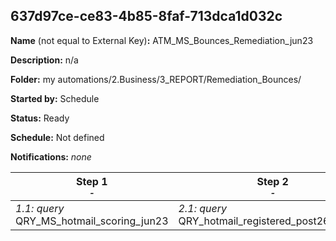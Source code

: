 ## 637d97ce-ce83-4b85-8faf-713dca1d032c

**Name** (not equal to External Key)**:** ATM_MS_Bounces_Remediation_jun23

**Description:** n/a

**Folder:** my automations/2.Business/3_REPORT/Remediation_Bounces/

**Started by:** Schedule

**Status:** Ready

**Schedule:** Not defined

**Notifications:** _none_


| Step 1<br>_<small>-</small>_ | Step 2<br>_<small>-</small>_ |
| --- | --- |
| _1.1: query_<br>QRY_MS_hotmail_scoring_jun23 | _2.1: query_<br>QRY_hotmail_registered_post26_may23 |
